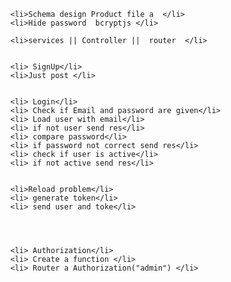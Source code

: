 
<ul>

    
    <li>Schema design Product file a  </li>
    <li>Hide password  bcryptjs </li>
    
    <li>services || Controller ||  router  </li>


    <li> SignUp</li>
    <li>Just post </li>


    <li> Login</li>
    <li> Check if Email and password are given</li>
    <li> Load user with email</li>
    <li> if not user send res</li>
    <li> compare password</li>
    <li> if password not correct send res</li>
    <li> check if user is active</li>
    <li> if not active send res</li>

    
    <li>Reload problem</li>
    <li> generate token</li>
    <li> send user and toke</li>




    <li> Authorization</li>
    <li> Create a function </li>
    <li> Router a Authorization("admin") </li>


</ul>

